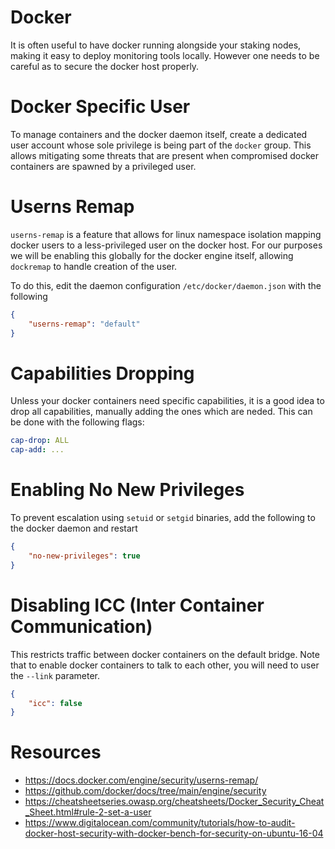 # Docker

It is often useful to have docker running alongside your staking nodes, making it easy to deploy monitoring tools locally. However one needs to be careful as to secure the docker host properly.

# Docker Specific User

To manage containers and the docker daemon itself, create a dedicated user account whose sole privilege is being part of the `docker` group. This allows mitigating some threats that are present when compromised docker containers are spawned by a privileged user.

# Userns Remap

`userns-remap` is a feature that allows for linux namespace isolation mapping docker users to a less-privileged user on the docker host. For our purposes we will be enabling this globally for the docker engine itself, allowing `dockremap` to handle creation of the user.

To do this, edit the daemon configuration `/etc/docker/daemon.json` with the following

```json
{
    "userns-remap": "default"
}
```

# Capabilities Dropping

Unless your docker containers need specific capabilities, it is a good idea to drop all capabilities, manually adding the ones which are neded. This can be done with the following flags:

```yaml
cap-drop: ALL
cap-add: ...
```

# Enabling No New Privileges

To prevent escalation using `setuid` or `setgid` binaries, add the following to the docker daemon and restart

```json
{
    "no-new-privileges": true
}
```

# Disabling ICC (Inter Container Communication)

This restricts traffic between docker containers on the default bridge. Note that to enable docker containers to talk to each other, you will need to user the `--link` parameter.

```json
{
    "icc": false
}
```

# Resources

* https://docs.docker.com/engine/security/userns-remap/
* https://github.com/docker/docs/tree/main/engine/security
* https://cheatsheetseries.owasp.org/cheatsheets/Docker_Security_Cheat_Sheet.html#rule-2-set-a-user
* https://www.digitalocean.com/community/tutorials/how-to-audit-docker-host-security-with-docker-bench-for-security-on-ubuntu-16-04